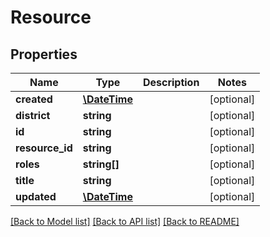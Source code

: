 # Resource

## Properties
Name | Type | Description | Notes
------------ | ------------- | ------------- | -------------
**created** | [**\DateTime**](\DateTime.md) |  | [optional] 
**district** | **string** |  | [optional] 
**id** | **string** |  | [optional] 
**resource_id** | **string** |  | [optional] 
**roles** | **string[]** |  | [optional] 
**title** | **string** |  | [optional] 
**updated** | [**\DateTime**](\DateTime.md) |  | [optional] 

[[Back to Model list]](../../README.md#documentation-for-models) [[Back to API list]](../../README.md#documentation-for-api-endpoints) [[Back to README]](../../README.md)

